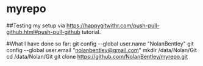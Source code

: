 # myrepo
##Testing my setup via https://happygitwithr.com/push-pull-github.html#push-pull-github tutorial.

#What I have done so far:
git config --global user.name "NolanBentley"
git config --global user.email "nolanbentley@gmail.com"
mkdir /data/Nolan/Git
cd /data/Nolan/Git
git clone https://github.com/NolanBentley/myrepo.git
